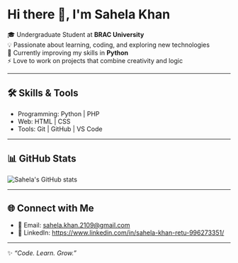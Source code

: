 # Hi there 👋, I'm Sahela Khan  

🎓 Undergraduate Student at **BRAC University**  
💡 Passionate about learning, coding, and exploring new technologies  
🌱 Currently improving my skills in **Python**  
⚡ Love to work on projects that combine creativity and logic  

---

## 🛠️ Skills & Tools  
- Programming: Python | PHP 
- Web: HTML | CSS  
- Tools: Git | GitHub | VS Code  

---

## 📊 GitHub Stats  
![Sahela's GitHub stats](https://github-readme-stats.vercel.app/api?username=Sahela-Khan&show_icons=true&theme=radical)  

---

## 🌐 Connect with Me  
- 📧 Email: sahela.khan.2109@gmail.com 
- 💼 LinkedIn: https://www.linkedin.com/in/sahela-khan-retu-996273351/  

---
✨ *“Code. Learn. Grow.”*  

